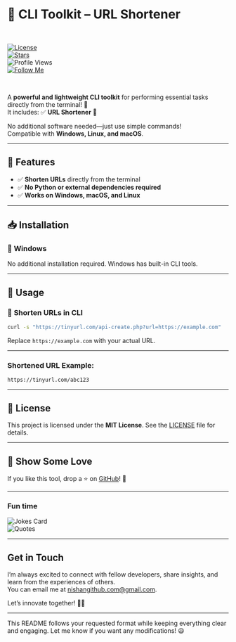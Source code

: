 

# 📌 CLI Toolkit – URL Shortener

<br>  

[![License](https://img.shields.io/github/license/nishuR27/cli-toolkit)](LICENSE)  
[![Stars](https://img.shields.io/github/stars/nishuR27/cli-toolkit)](https://github.com/nishuR27/cli-toolkit)  
![Profile Views](https://komarev.com/ghpvc/?username=nishuR27&color=blueviolet)  
[![Follow Me](https://img.shields.io/badge/-Follow%20Me-blueviolet)](https://github.com/nishuR27)  

<br>  

A **powerful and lightweight CLI toolkit** for performing essential tasks directly from the terminal! 🎯  
It includes: ✅ **URL Shortener** 🔗  


No additional software needed—just use simple commands!  
Compatible with **Windows, Linux, and macOS**.  

---

## 🚀 Features  
- ✅ **Shorten URLs** directly from the terminal  
- ✅ **No Python or external dependencies required**  
- ✅ **Works on Windows, macOS, and Linux**  

---

## 📥 Installation  



### 🔧 **Windows**  
No additional installation required. Windows has built-in CLI tools.  

---

## 📌 Usage  

### 🔹 **Shorten URLs in CLI**  
```bash
curl -s "https://tinyurl.com/api-create.php?url=https://example.com"
```
Replace `https://example.com` with your actual URL.  

--- 

### **Shortened URL Example:**  
```
https://tinyurl.com/abc123
```


---

## 📝 License  
This project is licensed under the **MIT License**. See the [LICENSE](LICENSE) file for details.  

---

## 🌟 Show Some Love  
If you like this tool, drop a ⭐ on [GitHub](https://github.com/nishuR27/cli-toolkit)! 🚀  

---

### Fun time  

![Jokes Card](https://readme-jokes.vercel.app/api?username=nishuR27&theme=algolia&hideBorder)  
![Quotes](https://quotes-github-readme.vercel.app/api?type=horizontal&theme=algolia)  

---

### <h2>Get in Touch</h2>  

I’m always excited to connect with fellow developers, share insights, and learn from the experiences of others.  
You can email me at [nishangithub.com@gmail.com](mailto:nishangithub.com@gmail.com).  

Let’s innovate together! 🚀🔥  

---

This README follows your requested format while keeping everything clear and engaging. Let me know if you want any modifications! 😃
